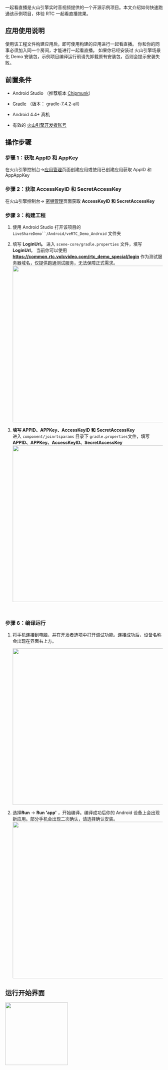 一起看直播是火山引擎实时音视频提供的一个开源示例项目。本文介绍如何快速跑通该示例项目，体验 RTC 一起看直播效果。

## 应用使用说明

使用该工程文件构建应用后，即可使用构建的应用进行一起看直播。
你和你的同事必须加入同一个房间，才能进行一起看直播。
如果你已经安装过 火山引擎场景化 Demo 安装包，示例项目编译运行前请先卸载原有安装包，否则会提示安装失败。

## 前置条件

- Android Studio （推荐版本 [Chipmunk](https://developer.android.com/studio/releases)）
	

- [Gradle](https://gradle.org/releases/) （版本： gradle-7.4.2-all）
	

- Android 4.4+ 真机
	

- 有效的 [火山引擎开发者账号](https://console.volcengine.com/auth/login)
	

## 操作步骤

### **步骤 1：获取 AppID 和 AppKey**

在火山引擎控制台->[应用管理](https://console.volcengine.com/rtc/listRTC)页面创建应用或使用已创建应用获取 AppID 和 AppAppKey

### **步骤 2：获取 AccessKeyID 和 SecretAccessKey**

在火山引擎控制台-> [密钥管理](https://console.volcengine.com/iam/keymanage/)页面获取 **AccessKeyID 和 SecretAccessKey**

### 步骤 3：构建工程

1. 使用 Android Studio 打开该项目的`LiveShareDemo``/Android/veRTC_Demo_Android` 文件夹
	

2. 填写 **LoginUrl。** 
	进入 `scene-core/gradle.properties` 文件，填写 **LoginUrl**。
    当前你可以使用 **https://common.rtc.volcvideo.com/rtc_demo_special/login** 作为测试服务器域名，仅提供跑通测试服务，无法保障正式需求。<br>
    <img src="https://portal.volccdn.com/obj/volcfe/cloud-universal-doc/upload_1fefbacc67295d6be474c31b70d63efd.png" width="500px" >

3. **填写 APPID、APPKey、AccessKeyID** **和** **SecretAccessKey** <br>
    进入 `component/joinrtsparams` 目录下 `gradle.properties`文件，填写 **APPID、APPKey、AccessKeyID、SecretAccessKey**<br>
    <img src="https://portal.volccdn.com/obj/volcfe/cloud-universal-doc/upload_818fec9a6200b55f80dd4497210303db.png" width="500px" >
<br>

### 步骤 6：编译运行

1. 将手机连接到电脑，并在开发者选项中打开调试功能。连接成功后，设备名称会出现在界面右上方。

     <img src="https://portal.volccdn.com/obj/volcfe/cloud-universal-doc/upload_af903b24fa016e95a1f230f9473fe760.png" width="500px" > 

2. 选择**Run** -> **Run 'app'** ，开始编译。编译成功后你的 Android 设备上会出现新应用。部分手机会出现二次确认，请选择确认安装。
	<img src="https://portal.volccdn.com/obj/volcfe/cloud-universal-doc/upload_779203375548afbf047897b9e1e0e1fa.png" width="500px" >

## 运行开始界面
 <img src="https://portal.volccdn.com/obj/volcfe/cloud-universal-doc/upload_cb9991cb3525f35709717c4b158ff0c8.jpg" width="200px" >